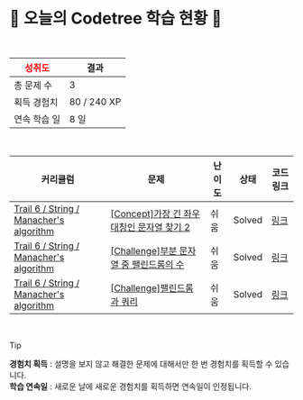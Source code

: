 # 🌲 오늘의 Codetree 학습 현황 🌲

<br />

| <span style="color:red;display:block;text-align:center;"> **성취도**</span> | 결과 |
|---|---|
| 총 문제 수 | 3 |
| 획득 경험치 | 80 / 240 XP |
| 연속 학습 일 | 8 일 |

<br />

|커리큘럼|문제|난이도|상태|코드 링크|
|---|---|---|---|---|
|[Trail 6 / String / Manacher's algorithm](https://www.codetree.ai/trail-info/intermediate-high/)|[[Concept]가장 긴 좌우 대칭인 문자열 찾기 2](https://www.codetree.ai/trails/complete/curated-cards/intro-longest-palindrome-2/)|쉬움|Solved|[링크](https://github.com/SinGonKim/Problem-solving/blob/main/251025/%EA%B0%80%EC%9E%A5%20%EA%B8%B4%20%EC%A2%8C%EC%9A%B0%20%EB%8C%80%EC%B9%AD%EC%9D%B8%20%EB%AC%B8%EC%9E%90%EC%97%B4%20%EC%B0%BE%EA%B8%B0%202/longest-palindrome-2.py)|
|[Trail 6 / String / Manacher's algorithm](https://www.codetree.ai/trail-info/intermediate-high/)|[[Challenge]부분 문자열 중 팰린드롬의 수](https://www.codetree.ai/trails/complete/curated-cards/challenge-counting-palindrome-substrings/)|쉬움|Solved|[링크](https://github.com/SinGonKim/Problem-solving/blob/main/251025/%EB%B6%80%EB%B6%84%20%EB%AC%B8%EC%9E%90%EC%97%B4%20%EC%A4%91%20%ED%8C%B0%EB%A6%B0%EB%93%9C%EB%A1%AC%EC%9D%98%20%EC%88%98/counting-palindrome-substrings.py)|
|[Trail 6 / String / Manacher's algorithm](https://www.codetree.ai/trail-info/intermediate-high/)|[[Challenge]팰린드롬과 쿼리](https://www.codetree.ai/trails/complete/curated-cards/challenge-palindrome-and-query/)|쉬움|Solved|[링크](https://github.com/SinGonKim/Problem-solving/blob/main/251025/%ED%8C%B0%EB%A6%B0%EB%93%9C%EB%A1%AC%EA%B3%BC%20%EC%BF%BC%EB%A6%AC/palindrome-and-query.py)|


<br />

> [!TIP]
> **경험치 획득** : 설명을 보지 않고 해결한 문제에 대해서만 한 번 경험치를 획득할 수 있습니다.  
> **학습 연속일** : 새로운 날에 새로운 경험치를 획득하면 연속일이 인정됩니다.

